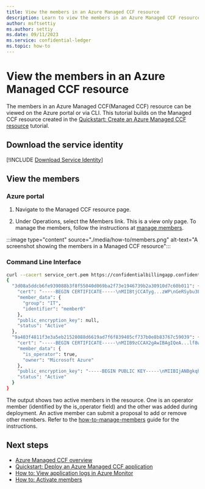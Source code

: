 ```yaml
---
title: View the members in an Azure Managed CCF resource
description: Learn to view the members in an Azure Managed CCF resource
author: msftsettiy
ms.author: settiy
ms.date: 09/11/2023
ms.service: confidential-ledger
ms.topic: how-to
---
```


# View the members in an Azure Managed CCF resource

The members in an Azure Managed CCF(Managed CCF) resource can be viewed on the Azure portal or via CLI. This tutorial builds on the Managed CCF resource created in the [Quickstart: Create an Azure Managed CCF resource](quickstart-portal.md) tutorial.

## Download the service identity

[!INCLUDE [Download Service Identity](./includes/service-identity.md)]

## View the members

### Azure portal

1. Navigate to the Managed CCF resource page.

1. Under Operations, select the Members link. This is a view only page. To manage the members, follow the instructions at [manage members](how-to-manage-members.md).

:::image type="content" source="./media/how-to/members.png" alt-text="A screenshot showing the members in a Managed CCF resource":::

### Command Line Interface

```bash
curl --cacert service_cert.pem https://confidentialbillingapp.confidential-ledger.azure.com/gov/members | jq
{
  "3d08a5ddcb6fe939088b3f8f55040d069ba2f73e1946739b2a30910d7c60b011": {
    "cert": "-----BEGIN CERTIFICATE-----\nMIIBtjCCATyg...zWP\nGeRSybu3EpITPg==\n-----END CERTIFICATE-----",
    "member_data": {
      "group": "IT",
      "identifier": "member0"
    },
    "public_encryption_key": null,
    "status": "Active"
  },
  "9a403f4811f3e3a5eb21528088d6619ad7f6f839405cf737b0e8b83767c59039": {
    "cert": "-----BEGIN CERTIFICATE-----\nMIIB9zCCAX2gAwIBAgIQeA...lf8wPx0uzNRc1iGM+mv\n-----END CERTIFICATE-----",
    "member_data": {
      "is_operator": true,
      "owner": "Microsoft Azure"
    },
    "public_encryption_key": "-----BEGIN PUBLIC KEY-----\nMIIBIjANBgkqhki...DAQAB\n-----END PUBLIC KEY-----\n",
    "status": "Active"
  }
}
```

The output shows two active members in the resource. One is an operator member (identified by the is_operator field) and the other was added during deployment. An active member can submit a proposal to add or remove other members. Refer to the [how-to-manage-members](how-to-manage-members.md) guide for the instructions.

## Next steps

- [Azure Managed CCF overview](overview.md)
- [Quickstart: Deploy an Azure Managed CCF application](quickstart-deploy-application.md)
- [How to: View application logs in Azure Monitor](how-to-enable-azure-monitor.md)
- [How to: Activate members](how-to-activate-members.md)
